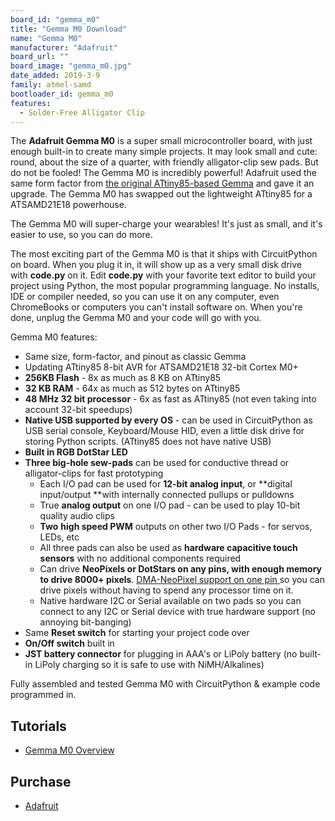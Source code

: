 ```yaml
---
board_id: "gemma_m0"
title: "Gemma M0 Download"
name: "Gemma M0"
manufacturer: "Adafruit"
board_url: ""
board_image: "gemma_m0.jpg"
date_added: 2019-3-9
family: atmel-samd
bootloader_id: gemma_m0
features:
  - Solder-Free Alligator Clip
---
```


The **Adafruit Gemma M0** is a super small microcontroller board, with just enough built-in to create many simple projects. It may look small and cute: round, about the size of a quarter, with friendly alligator-clip sew pads. But do not be fooled! The Gemma M0 is incredibly powerful! Adafruit used the same form factor from [the original ATtiny85-based Gemma](https://www.adafruit.com/product/1222) and gave it an upgrade. The Gemma M0 has swapped out the lightweight ATtiny85 for a ATSAMD21E18 powerhouse.

The Gemma M0 will super-charge your wearables! It's just as small, and it's easier to use, so you can do more.

The most exciting part of the Gemma M0 is that it ships with CircuitPython on board. When you plug it in, it will show up as a very small disk drive with **code.py** on it. Edit **code.py** with your favorite text editor to build your project using Python, the most popular programming language. No installs, IDE or compiler needed, so you can use it on any computer, even ChromeBooks or computers you can't install software on. When you're done, unplug the Gemma M0 and your code will go with you.

Gemma M0 features:

*   Same size, form-factor, and pinout as classic Gemma
*   Updating ATtiny85 8-bit AVR for ATSAMD21E18 32-bit Cortex M0+
*   **256KB Flash** - 8x as much as 8 KB on ATtiny85
*   **32 KB RAM** - 64x as much as 512 bytes on ATtiny85
*   **48 MHz 32 bit processor** - 6x as fast as ATtiny85 (not even taking into account 32-bit speedups)
*   **Native USB supported by every OS** - can be used in CircuitPython as USB serial console, Keyboard/Mouse HID, even a little disk drive for storing Python scripts. (ATtiny85 does not have native USB)
*   **Built in RGB DotStar LED**
*   **Three big-hole sew-pads** can be used for conductive thread or alligator-clips for fast prototyping
    *   Each I/O pad can be used for **12-bit analog input**, or **digital input/output **with internally connected pullups or pulldowns
    *   True **analog output** on one I/O pad - can be used to play 10-bit quality audio clips
    *   **Two** **high speed PWM** outputs on other two I/O Pads - for servos, LEDs, etc
    *   All three pads can also be used as **hardware capacitive touch sensors** with no additional components required
    *   Can drive **NeoPixels or DotStars on any pins, with enough memory to drive 8000+ pixels**. [DMA-NeoPixel support on one pin ](https://learn.adafruit.com/dma-driven-neopixels)so you can drive pixels without having to spend any processor time on it.
    *   Native hardware I2C or Serial available on two pads so you can connect to any I2C or Serial device with true hardware support (no annoying bit-banging)
*   Same **Reset switch** for starting your project code over
*   **On/Off switch** built in
*   **JST battery connector** for plugging in AAA's or LiPoly battery (no built-in LiPoly charging so it is safe to use with NiMH/Alkalines)

Fully assembled and tested Gemma M0 with CircuitPython & example code programmed in.

## Tutorials

* [Gemma M0 Overview](https://learn.adafruit.com/adafruit-gemma-m0)

## Purchase
* [Adafruit](https://www.adafruit.com/product/3501)
